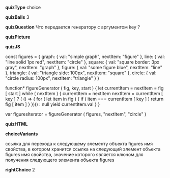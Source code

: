 ____quizType____
choice

____quizBalls____
3

____quizQuestion____
Что передается генератору с аргументом key ?

____quizPicture____


____quizJS____

const figures = {
    graph:    { val: "simple graph",            nextItem: "figure" },
    line:     { val: "line solid 1px red",      nextItem: "circle" },
    square:   { val: "square border: 3px gray", nextItem: "graph" },
    figure:   { val: "some figure blue",        nextItem: "line" },
    triangle: { val: "triangle side: 100px",    nextItem: "square" },
    circle:   { val: "circle radius: 100px",    nextItem: "triangle" }
}

function* figureGenerator ( fig, key, start ) {
    let currentItem = nextItem = fig [ start ]
    while ( nextItem ) {
        currentItem = nextItem
        nextItem = currentItem [ key ] ?
            ( () => {
                for ( let item in fig ) {
                    if ( item === currentItem [ key ] )
                        return fig [ item ]
                }
            })()
            : null
        yield currentItem.val
    }
}

var figuresIterator = figureGenerator ( figures, "nextItem", "circle" )

____quizHTML____


____choiceVariants____

ссылка для перехода к следующему элементу объекта figures
имя свойства, в котором хранится ссылка на следующий элемент объекта figures
имя свойства, значение которого является ключом для получения следующего элемента объекта figures

____rightChoice____
2
